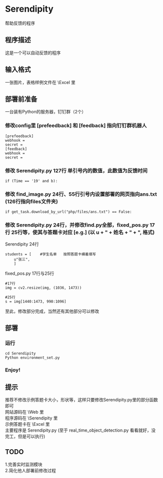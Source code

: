 # Serendipity
帮助反馈的程序

## 程序描述

这是一个可以自动反馈的程序

## 输入格式

一张图片，表格样例文件在 \Excel 里


## 部署前准备

一台装有Python的服务器，钉钉群（2个）

### 修改config里 [prefeedback] 和 [feedback] 指向钉钉群机器人

```
[prefeedback]
webhook = 
secret = 
[feedback]
webhook = 
secret = 
```

### 修改 Serendipity.py 127行 单引号内的数值，此数值为反馈时间

```
if (Time == '19' and b):
```

### 修改 find_image.py 24行、55行引号内设置部署的网页指向ans.txt    (126行指向files文件夹)

```
if get_task.download_by_url("php/files/ans.txt") == False:
```

### 修改 Serendipity.py 24行，并修改find.py全部，fixed_pos.py 17行 25行等，使其与答题卡对应	[e.g.] (以 u + " + 姓名 + " + ", 格式)

Serendipity 24行
```
students = [	#学生名单	按照答题卡横着填写
	u"张三",
	]
```

fixed_pos.py 17行与25行
```
#17行
img = cv2.resize(img, (1036, 1473))

#25行
s = img[1440:1473, 990:1096]
```

至此，修改部分完成，当然还有其他部分可以修改

## 部署

### 运行

```
cd Serendipity
Python environment_set.py
```

### Enjoy!


## 提示

推荐不修改示例答题卡大小，形状等，这样只要修改Serendipity.py里的部分函数即可\
网站源码在 \Web 里\
程序源码在 \Serendipity 里\
示例答题卡在 \Excel 里\
主要程序是 Serendipity.py (至于 real_time_object_detection.py 看看就好，没完工，但是可以执行)

## TODO
1.完善实时监测模块\
2.简化他人部署前修改过程
